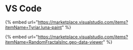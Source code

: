 # VS Code

{% embed url="https://marketplace.visualstudio.com/items?itemName=Tyriar.luna-paint" %}

{% embed url="https://marketplace.visualstudio.com/items?itemName=RandomFractalsInc.geo-data-viewer" %}



